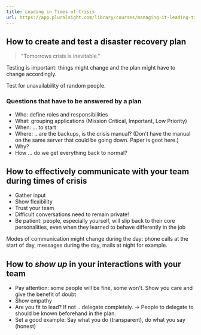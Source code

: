 ```yaml
---
title: Leading in Times of Crisis
url: https://app.pluralsight.com/library/courses/managing-it-leading-times-crisis-webinar/table-of-contents
---
```


## How to create and test a disaster recovery plan

> 
> "Tomorrows crisis is inevitable."
>

Testing is important: things might change and the plan might have to change accordingly.

Test for unavailability of random people.

### Questions that have to be answered by a plan

- Who: define roles and responsibilities
- What: grouping applications (Mission Critical, Important, Low Priority)
- When: ... to start
- Where: .. are the backups, is the crisis manual? (Don't have the manual on the same server that could be going down. Paper is goot here.)
- Why?
- How ... do we get everything back to normal?

## How to effectively communicate with your team during times of crisis

- Gather input
- Show flexibility
- Trust your team
- Difficult conversations need to remain private!
- Be patient: people, especially yourself, will slip back to their core personalities, even when they learned to behave differently in the job

Modes of communication might change during the day: phone calls at the start of day, messages during the day, mails at night for example.

## How to *show up* in your interactions with your team

- Pay attention: some people will be fine, some won't. Show you care and give the benefit of doubt
- Show empathy
- Are you fit to lead? If not .. delegate completely. -> People to delegate to should be known beforehand in the plan.
- Set a good example: Say what you do (transparent), do what you say (honest)
